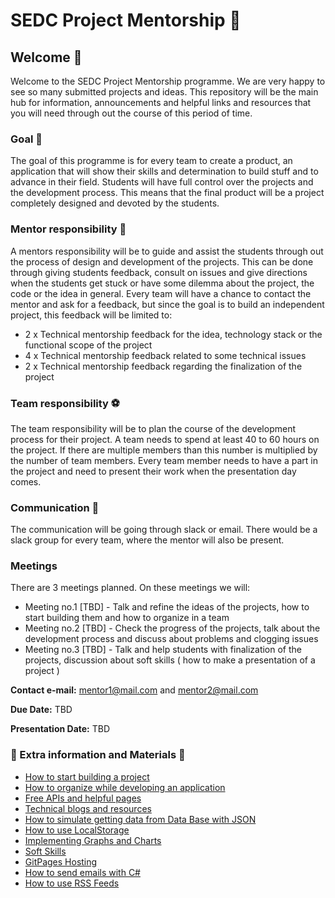 # SEDC Project Mentorship 🚀

## Welcome 👋

Welcome to the SEDC Project Mentorship programme. We are very happy to see so many submitted projects and ideas. This repository will be the main hub for information, announcements and helpful links and resources that you will need through out the course of this period of time. 

### Goal  🥇

The goal of this programme is for every team to create a product, an application that will show their skills and determination to build stuff and to advance in their field. Students will have full control over the projects and the development process. This means that the final product will be a project completely designed and devoted by the students. 

### Mentor responsibility 📢

A mentors responsibility will be to guide and assist the students through out the process of design and development of the projects. This can be done through giving students feedback, consult on issues and give directions when the students get stuck or have some dilemma about the project, the code or the idea in general. Every team will have a chance to contact the mentor and ask for a feedback, but since the goal is to build an independent project, this feedback will be limited to:

* 2 x Technical mentorship feedback for the idea, technology stack or the functional scope of the project
* 4 x Technical mentorship feedback related to some technical issues
* 2 x Technical mentorship feedback regarding the finalization of the project

### Team responsibility ⚽

The team responsibility will be to plan the course of the development process for their project. A team needs to spend at least 40 to 60 hours on the project. If there are multiple members than this number is multiplied by the number of team members. Every team member needs to have a part in the project and need to present their work when the presentation day comes.

### Communication 📝

The communication will be going through slack or email. There would be a slack group for every team, where the mentor will also be present. 

### Meetings

There are 3 meetings planned. On these meetings we will:
* Meeting no.1 [TBD] - Talk and refine the ideas of the projects, how to start building them and how to organize in a team
* Meeting no.2 [TBD] - Check the progress of the projects, talk about the development process and discuss about problems and clogging issues
* Meeting no.3 [TBD] - Talk and help students with finalization of the projects, discussion about soft skills ( how to make a presentation of a project )

**Contact e-mail:** mentor1@mail.com and mentor2@mail.com

**Due Date:** TBD

**Presentation Date:** TBD

### 🌴 Extra information and Materials  🌴
* [How to start building a project](HowToStartProject.md)
* [How to organize while developing an application](HowToOrganize.md)
* [Free APIs and helpful pages](FreeApis.md)
* [Technical blogs and resources](TechincalBlogs.md)
* [How to simulate getting data from Data Base with JSON](SimulateDataBase.md)
* [How to use LocalStorage](LocalStorage.md)
* [Implementing Graphs and Charts](GraphsAndCharts.md)
* [Soft Skills](SoftSkills.md)
* [GitPages Hosting](GitPages.md)
* [How to send emails with C#](https://blog.elmah.io/how-to-send-emails-from-csharp-net-the-definitive-tutorial/)
* [How to use RSS Feeds](https://docs.microsoft.com/en-us/windows/communitytoolkit/parsers/rssparser)
